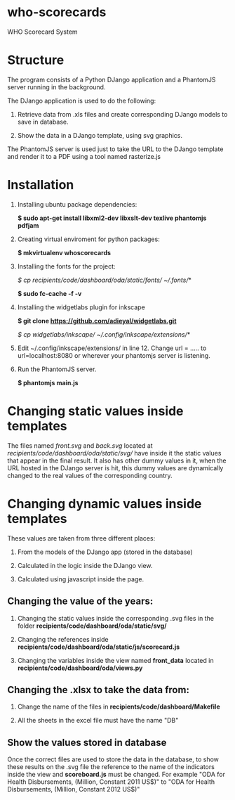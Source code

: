 who-scorecards
==============

WHO Scorecard System

Structure
============
The program consists of a Python DJango application and a PhantomJS server running in the background.

The DJango application is used to do the following:

1. Retrieve data from .xls files and create corresponding DJango models to save in database.

2. Show the data in a DJango template, using svg graphics.

The PhantomJS server is used just to take the URL to the DJango template and render it to a PDF using a tool named rasterize.js


Installation
============

1. Installing ubuntu package dependencies:

    **$ sudo apt-get install libxml2-dev libxslt-dev texlive phantomjs pdfjam**

2. Creating virtual enviroment for python packages:

    **$ mkvirtualenv whoscorecards**

3. Installing the fonts for the project:

    **$ cp recipients/code/dashboard/oda/static/fonts/* ~/.fonts/**

    **$ sudo fc-cache -f -v**

4. Installing the widgetlabs plugin for inkscape

    **$ git clone https://github.com/adieyal/widgetlabs.git**

    **$ cp widgetlabs/inkscape/* ~/.config/inkscape/extensions/**

5. Edit ~/.config/inkscape/extensions/ in line 12. Change url = ..... to url=localhost:8080 or wherever your phantomjs server is listening.

6. Run the PhantomJS server.

    **$ phantomjs main.js**


Changing static values inside templates
=================================
The files named *front.svg* and *back.svg* located at *recipients/code/dashboard/oda/static/svg/* have inside it the static values that appear in the final result.
It also has other dummy values in it, when the URL hosted in the DJango server is hit, this dummy values are dynamically changed to the real values of the corresponding country.

Changing dynamic values inside templates
=================================
These values are taken from three different places:

1. From the models of the DJango app (stored in the database)

2. Calculated in the logic inside the DJango view.

3. Calculated using javascript inside the page.

## Changing the value of the years:

1. Changing the static values inside the corresponding .svg files in the folder **recipients/code/dashboard/oda/static/svg/**

2. Changing the references inside **recipients/code/dashboard/oda/static/js/scorecard.js**

3. Changing the variables inside the view named **front_data** located in **recipients/code/dashboard/oda/views.py**

## Changing the .xlsx to take the data from:

1. Change the name of the files in **recipients/code/dashboard/Makefile**

2. All the sheets in the excel file must have the name "DB"

## Show the values stored in database

Once the correct files are used to store the data in the database, to show these results on the .svg file the reference to the name of the indicators inside the view and **scoreboard.js** must be changed. For example "ODA for Health Disbursements, (Million, Constant 2011 US$)" to "ODA for Health Disbursements, (Million, Constant 2012 US$)"
